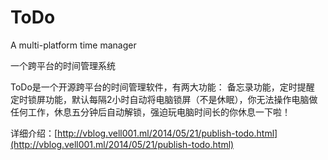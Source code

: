 ToDo
====

A multi-platform time manager

一个跨平台的时间管理系统

ToDo是一个开源跨平台的时间管理软件，有两大功能：
备忘录功能，定时提醒
定时锁屏功能，默认每隔2小时自动将电脑锁屏（不是休眠），你无法操作电脑做任何工作，休息五分钟后自动解锁，强迫玩电脑时间长的你休息一下啦！

详细介绍：[http://vblog.vell001.ml/2014/05/21/publish-todo.html](http://vblog.vell001.ml/2014/05/21/publish-todo.html)